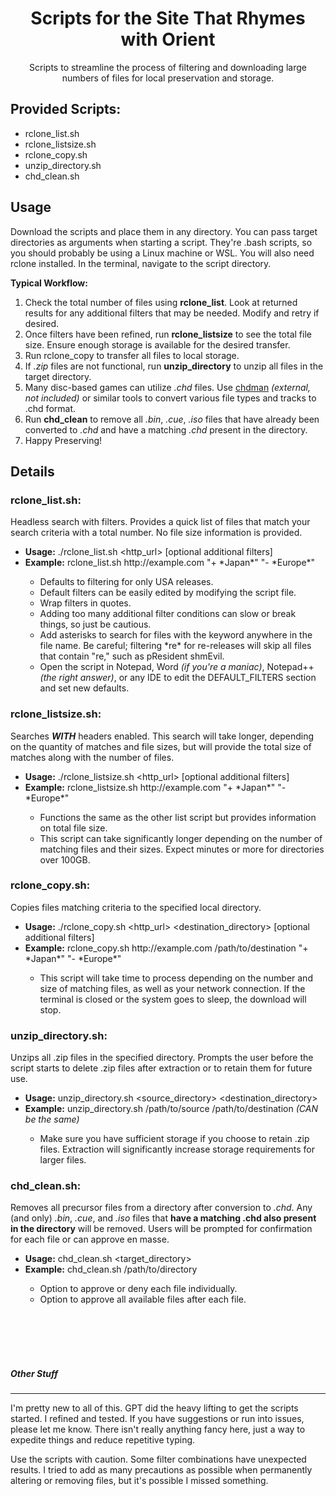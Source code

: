 <html>
<h1 align="center">Scripts for the Site That Rhymes with Orient</h1>
<p align="center">Scripts to streamline the process of filtering and downloading large numbers of files for local preservation and storage.</p>

<h2>Provided Scripts:</h2>
<ul>
    <li>rclone_list.sh</li>
    <li>rclone_listsize.sh</li>
    <li>rclone_copy.sh</li>
    <li>unzip_directory.sh</li>
    <li>chd_clean.sh</li>
</ul>
    
<h2 align="left">Usage</h2>
<p>Download the scripts and place them in any directory. You can pass target directories as arguments when starting a script. They're .bash scripts, so you should probably be using a Linux machine or WSL. You will also need rclone installed. In the terminal, navigate to the script directory.</p>

<p><b>Typical Workflow:</b>
<ol>
    <li>Check the total number of files using <b>rclone_list</b>. Look at returned results for any additional filters that may be needed. Modify and retry if desired.</li>
    <li>Once filters have been refined, run <b>rclone_listsize</b> to see the total file size. Ensure enough storage is available for the desired transfer.</li>
    <li>Run rclone_copy to transfer all files to local storage.</li>
    <li>If <i>.zip</i> files are not functional, run <b>unzip_directory</b> to unzip all files in the target directory.</li>
    <li>Many disc-based games can utilize <i>.chd</i> files. Use <a href="https://wiki.recalbox.com/en/tutorials/utilities/rom-conversion/chdman">chdman</a> <i>(external, not included)</i> or similar tools to convert various file types and tracks to .chd format.</li>
    <li>Run <b>chd_clean</b> to remove all <i>.bin</i>, <i>.cue</i>, <i>.iso</i> files that have already been converted to <i>.chd</i> and have a matching <i>.chd</i> present in the directory.</li>
    <li>Happy Preserving!</li>
</ol>
</p>

<h2>Details</h2>
<h3>rclone_list.sh:</h3>
<p>Headless search with filters. Provides a quick list of files that match your search criteria with a total number. No file size information is provided.</p>
<ul>
    <li><b>Usage:</b> ./rclone_list.sh &lt;http_url&gt; [optional additional filters]</li>
    <li><b>Example:</b> rclone_list.sh http://example.com "+ *Japan*" "- *Europe*"</li>
    <ul>
        <li>Defaults to filtering for only USA releases.</li>
        <li>Default filters can be easily edited by modifying the script file.</li>
        <li>Wrap filters in quotes.</li>
        <li>Adding too many additional filter conditions can slow or break things, so just be cautious.</li>
        <li>Add asterisks to search for files with the keyword anywhere in the file name. Be careful; filtering *re* for re-releases will skip all files that contain "re," such as pResident shmEvil.</li>
        <li>Open the script in Notepad, Word <i>(if you're a maniac)</i>, Notepad++ <i>(the right answer)</i>, or any IDE to edit the DEFAULT_FILTERS section and set new defaults.</li>
    </ul>
</ul>
   
<h3>rclone_listsize.sh:</h3>
<p>Searches <b><i>WITH</i></b> headers enabled. This search will take longer, depending on the quantity of matches and file sizes, but will provide the total size of matches along with the number of files.</p>
<ul>
    <li><b>Usage:</b> ./rclone_listsize.sh &lt;http_url&gt; [optional additional filters]</li>
    <li><b>Example:</b> rclone_listsize.sh http://example.com "+ *Japan*" "- *Europe*"</li>
    <ul>
        <li>Functions the same as the other list script but provides information on total file size.</li>
        <li>This script can take significantly longer depending on the number of matching files and their sizes. Expect minutes or more for directories over 100GB.</li>
    </ul>
</ul>

<h3>rclone_copy.sh:</h3>
<p>Copies files matching criteria to the specified local directory.</p>
<ul>
    <li><b>Usage:</b> ./rclone_copy.sh &lt;http_url&gt; &lt;destination_directory&gt; [optional additional filters]</li>
    <li><b>Example:</b> rclone_copy.sh http://example.com /path/to/destination "+ *Japan*" "- *Europe*"</li>
    <ul>
        <li>This script will take time to process depending on the number and size of matching files, as well as your network connection. If the terminal is closed or the system goes to sleep, the download will stop.</li>
    </ul>
</ul>

<h3>unzip_directory.sh:</h3>
<p>Unzips all .zip files in the specified directory. Prompts the user before the script starts to delete .zip files after extraction or to retain them for future use.</p>
<ul>
    <li><b>Usage:</b> unzip_directory.sh &lt;source_directory&gt; &lt;destination_directory&gt;</li>
    <li><b>Example:</b> unzip_directory.sh /path/to/source /path/to/destination <i>(CAN be the same)</i></li>
    <ul>
        <li>Make sure you have sufficient storage if you choose to retain .zip files. Extraction will significantly increase storage requirements for larger files.</li>
    </ul>
</ul>

<h3>chd_clean.sh:</h3>
<p>Removes all precursor files from a directory after conversion to <i>.chd</i>. Any (and only) <i>.bin</i>, <i>.cue</i>, and <i>.iso</i> files that <b>have a matching .chd also present in the directory</b> will be removed. Users will be prompted for confirmation for each file or can approve en masse.</p>
<ul>
    <li><b>Usage:</b> chd_clean.sh &lt;target_directory&gt;</li>
    <li><b>Example:</b> chd_clean.sh /path/to/directory</li>
    <ul>
        <li>Option to approve or deny each file individually.</li>
        <li>Option to approve all available files after each file.</li>
    </ul>
</ul>

<br><br><br><br>

<h5>Other Stuff</h5>
<hr>
<p>I'm pretty new to all of this. GPT did the heavy lifting to get the scripts started. I refined and tested. If you have suggestions or run into issues, please let me know. There isn't really anything fancy here, just a way to expedite things and reduce repetitive typing.</p>
    
<p>Use the scripts with caution. Some filter combinations have unexpected results. I tried to add as many precautions as possible when permanently altering or removing files, but it's possible I missed something.</p>
